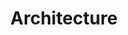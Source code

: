 ---
type: "docs"
title: "Architecture"
linkTitle: "Architecture"
weight: 20
description: >
    Reactive Graph Architecture
---